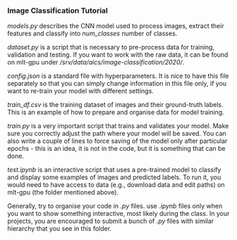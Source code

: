 ### Image Classification Tutorial

*models.py* describes the CNN model used to process images, extract their features and classify into *num_classes* number of classes.

*dataset.py* is a script that is necessary to pre-process data for training, validation and testing. If you want to work with the raw data, it can be found on mlt-gpu under _/srv/data/aics/image-classification/2020/_.

*config.json* is a standard file with hyperparameters. It is nice to have this file separately so that you can simply change information in this file only, if you want to re-train your model with different settings.

*train_df.csv* is the training dataset of images and their ground-truth labels. This is an example of how to prepare and organise data for model training.

*train.py* is a very important script that trains and validates your model. Make sure you correctly adjust the path where your model will be saved. You can also write a couple of lines to force saving of the model only after particular epochs - this is an idea, it is not in the code, but it is something that can be done.

*test.ipynb* is an interactive script that uses a pre-trained model to classify and display some examples of images and predicted labels. To run it, you would need to have access to data (e.g., download data and edit paths) on mlt-gpu (the folder mentioned above).

Generally, try to organise your code in *.py* files. use *.ipynb* files only when you want to show something interactive, most likely during the class. In your projects, you are encouraged to submit a bunch of *.py* files with similar hierarchy that you see in this folder.

